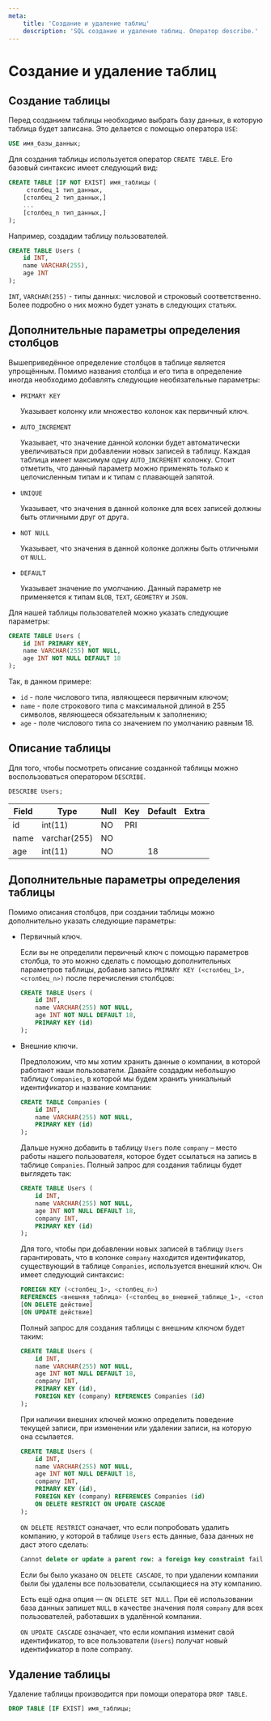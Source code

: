 ```yaml
---
meta:
    title: 'Создание и удаление таблиц'
    description: 'SQL cоздание и удаление таблиц. Оператор describe.'
---
```


# Создание и удаление таблиц

## Создание таблицы

Перед созданием таблицы необходимо выбрать базу данных, в которую таблица будет записана. Это делается с помощью оператора `USE`:

```sql
USE имя_базы_данных;
```

Для создания таблицы используется оператор `CREATE TABLE`. Его базовый синтаксис имеет следующий вид:

```sql
CREATE TABLE [IF NOT EXIST] имя_таблицы (
     столбец_1 тип_данных,
    [столбец_2 тип_данных,]
    ...
    [столбец_n тип_данных,]
);
```

Например, создадим таблицу пользователей.

```sql
CREATE TABLE Users (
    id INT,
    name VARCHAR(255),
    age INT
);
```

`INT`, `VARCHAR(255)` - типы данных: числовой и строковый соответственно. Более подробно о них можно будет узнать в следующих статьях.

## Дополнительные параметры определения столбцов

Вышеприведённое определение столбцов в таблице является упрощённым.
Помимо названия столбца и его типа в определение иногда необходимо добавлять следующие необязательные параметры:

-   `PRIMARY KEY`

    Указывает колонку или множество колонок как первичный ключ.

-   `AUTO_INCREMENT`

    Указывает, что значение данной колонки будет автоматически увеличиваться при добавлении новых записей в таблицу. Каждая таблица имеет максимум одну `AUTO_INCREMENT` колонку.
    Стоит отметить, что данный параметр можно применять только к целочисленным типам и к типам с плавающей запятой.

-   `UNIQUE`

    Указывает, что значения в данной колонке для всех записей должны быть отличными друг от друга.

-   `NOT NULL`

    Указывает, что значения в данной колонке должны быть отличными от `NULL`.

-   `DEFAULT`

    Указывает значение по умолчанию. Данный параметр не применяется к типам `BLOB`, `TEXT`, `GEOMETRY` и `JSON`.

Для нашей таблицы пользователей можно указать следующие параметры:

```sql
CREATE TABLE Users (
    id INT PRIMARY KEY,
    name VARCHAR(255) NOT NULL,
    age INT NOT NULL DEFAULT 18
);
```

Так, в данном примере:

-   `id` - поле числового типа, являющееся первичным ключом;
-   `name` - поле строкового типа с максимальной длиной в 255 символов, являющееся обязательным к заполнению;
-   `age` - поле числового типа со значением по умолчанию равным 18.

## Описание таблицы

Для того, чтобы посмотреть описание созданной таблицы можно воспользоваться оператором `DESCRIBE`.

```sql
DESCRIBE Users;
```

| Field | Type         | Null | Key | Default | Extra |
| ----- | ------------ | ---- | --- | ------- | ----- |
| id    | int(11)      | NO   | PRI | <NULL>  |       |
| name  | varchar(255) | NO   |     | <NULL>  |       |
| age   | int(11)      | NO   |     | 18      |       |

## Дополнительные параметры определения таблицы

Помимо описания столбцов, при создании таблицы можно дополнительно указать следующие параметры:

-   Первичный ключ.

    Если вы не определили первичный ключ с помощью параметров столбца, то это можно сделать с помощью дополнительных параметров таблицы, добавив запись `PRIMARY KEY (<столбец_1>, <столбец_n>)` после перечисления столбцов:

    ```sql
    CREATE TABLE Users (
        id INT,
        name VARCHAR(255) NOT NULL,
        age INT NOT NULL DEFAULT 18,
        PRIMARY KEY (id)
    );
    ```

-   Внешние ключи.

    Предположим, что мы хотим хранить данные о компании, в которой работают наши пользователи. Давайте создадим небольшую таблицу `Companies`, в которой мы будем хранить уникальный идентификатор и название компании:

    ```sql
    CREATE TABLE Companies (
        id INT,
        name VARCHAR(255) NOT NULL,
        PRIMARY KEY (id)
    );
    ```

    Дальше нужно добавить в таблицу `Users` поле `company` – место работы нашего пользователя, которое будет ссылаться на запись в таблице `Companies`. Полный запрос для создания таблицы будет выглядеть так:

    ```sql
    CREATE TABLE Users (
        id INT,
        name VARCHAR(255) NOT NULL,
        age INT NOT NULL DEFAULT 18,
        company INT,
        PRIMARY KEY (id)
    );
    ```

    Для того, чтобы при добавлении новых записей в таблицу `Users` гарантировать, что в колонке `company` находится идентификатор, существующий в таблице `Companies`,
    используется внешний ключ. Он имеет следующий синтаксис:

    ```sql
    FOREIGN KEY (<столбец_1>, <столбец_n>)
    REFERENCES <внешняя_таблица> (<столбец_во_внешней_таблице_1>, <столбец_во_внешней_таблице_n>)
    [ON DELETE действие]
    [ON UPDATE действие]
    ```

    Полный запрос для создания таблицы с внешним ключом будет таким:

    ```sql
    CREATE TABLE Users (
        id INT,
        name VARCHAR(255) NOT NULL,
        age INT NOT NULL DEFAULT 18,
        company INT,
        PRIMARY KEY (id),
        FOREIGN KEY (company) REFERENCES Companies (id)
    );
    ```

    При наличии внешних ключей можно определить поведение текущей записи, при изменении или удалении записи, на которую она ссылается.

    ```sql
    CREATE TABLE Users (
        id INT,
        name VARCHAR(255) NOT NULL,
        age INT NOT NULL DEFAULT 18,
        company INT,
        PRIMARY KEY (id),
        FOREIGN KEY (company) REFERENCES Companies (id)
        ON DELETE RESTRICT ON UPDATE CASCADE
    );
    ```

    `ON DELETE RESTRICT` означает, что если попробовать удалить компанию, у которой в таблице `Users` есть данные, база данных не даст этого сделать:

    ```sql
    Cannot delete or update a parent row: a foreign key constraint fails
    ```

    Если бы было указано `ON DELETE CASCADE`, то при удалении компании были бы удалены все пользователи, ссылающиеся на эту компанию.

    Есть ещё одна опция — `ON DELETE SET NULL`. При её использовании база данных запишет `NULL` в качестве значения поля `company` для всех пользователей, работавших в удалённой компании.

    `ON UPDATE CASCADE` означает, что если компания изменит свой идентификатор, то все пользователи (`Users`) получат новый идентификатор в поле company.

## Удаление таблицы

Удаление таблицы производится при помощи оператора `DROP TABLE`.

```sql
DROP TABLE [IF EXIST] имя_таблицы;
```
